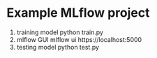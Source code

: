 # Example MLflow project
1. training model
python train.py
2. mlflow GUI
mlflow ui
https://localhost:5000
3. testing model
python test.py
